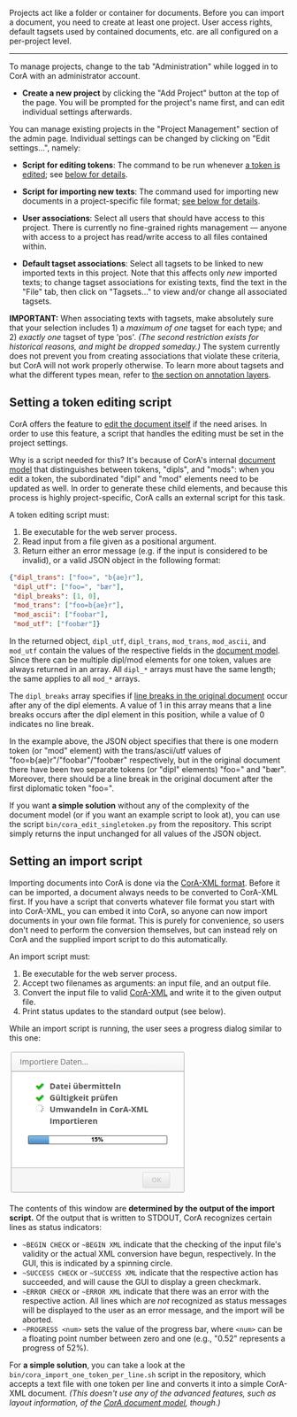 Projects act like a folder or container for documents.  Before you can import a
document, you need to create at least one project.  User access rights, default
tagsets used by contained documents, etc. are all configured on a per-project
level.

- - -

To manage projects, change to the tab "Administration" while logged in to
CorA with an administrator account.

+ **Create a new project** by clicking the "Add Project" button at the top of
  the page.  You will be prompted for the project's name first, and can edit
  individual settings afterwards.

You can manage existing projects in the "Project Management" section of the
admin page.  Individual settings can be changed by clicking on "Edit
settings...", namely:

+ **Script for editing tokens**: The command to be run whenever
  [a token is edited](edittoken.md);
  see [below for details](#setting-a-token-editing-script).

+ **Script for importing new texts**: The command used for importing new
  documents in a project-specific file format;
  [see below for details](#setting-an-import-script).

+ **User associations**: Select all users that should have access to this
  project.  There is currently no fine-grained rights management &mdash; anyone
  with access to a project has read/write access to all files contained within.

+ **Default tagset associations**: Select all tagsets to be linked to new
  imported texts in this project.  Note that this affects only *new* imported
  texts; to change tagset associations for existing texts, find the text in the
  "File" tab, then click on "Tagsets..." to view and/or change all associated
  tagsets.

**IMPORTANT:** When associating texts with tagsets, make absolutely sure that
  your selection includes 1) a *maximum of one* tagset for each type; and 2)
  *exactly one* tagset of type 'pos'.  *(The second restriction exists for
  historical reasons, and might be dropped someday.)* The system currently does
  not prevent you from creating associations that violate these criteria, but
  CorA will not work properly otherwise.  To learn more about tagsets and what
  the different types mean, refer to
  [the section on annotation layers](layers.md).

## Setting a token editing script

CorA offers the feature to [edit the document itself](edittoken.md) if the need
arises.  In order to use this feature, a script that handles the editing must be
set in the project settings.

Why is a script needed for this?  It's because of CorA's internal
[document model](document-model.md) that distinguishes between tokens, "dipls",
and "mods": when you edit a token, the subordinated "dipl" and "mod" elements
need to be updated as well.  In order to generate these child elements, and
because this process is highly project-specific, CorA calls an external script
for this task.

A token editing script must:

1. Be executable for the web server process.
2. Read input from a file given as a positional argument.
3. Return either an error message (e.g. if the input is considered to be
   invalid), or a valid JSON object in the following format:

```json
{"dipl_trans": ["foo=", "b{ae}r"],
 "dipl_utf": ["foo=", "bær"],
 "dipl_breaks": [1, 0],
 "mod_trans": ["foo=b{ae}r"],
 "mod_ascii": ["foobar"],
 "mod_utf": ["foobær"]}
```

In the returned object, `dipl_utf`, `dipl_trans`, `mod_trans`, `mod_ascii`, and
`mod_utf` contain the values of the respective fields in the
[document model](document-model.md).  Since there can be multiple dipl/mod
elements for one token, values are always returned in an array.  All `dipl_*`
arrays must have the same length; the same applies to all `mod_*` arrays.

The `dipl_breaks` array specifies if
[line breaks in the original document](document-model.md#layout) occur after any
of the dipl elements.  A value of 1 in this array means that a line breaks
occurs after the dipl element in this position, while a value of 0 indicates no
line break.

In the example above, the JSON object specifies that there is one modern token
(or "mod" element) with the trans/ascii/utf values of
"foo=b{ae}r"/"foobar"/"foobær" respectively, but in the original document there
have been two separate tokens (or "dipl" elements) "foo=" and "bær".  Moreover,
there should be a line break in the original document after the first diplomatic
token "foo=".

If you want **a simple solution** without any of the complexity of the document
model (or if you want an example script to look at), you can use the script
`bin/cora_edit_singletoken.py` from the repository.  This script simply returns
the input unchanged for all values of the JSON object.

## Setting an import script

Importing documents into CorA is done via the [CorA-XML format](coraxml.md).
Before it can be imported, a document always needs to be converted to CorA-XML
first.  If you have a script that converts whatever file format you start with
into CorA-XML, you can embed it into CorA, so anyone can now import documents in
your own file format.  This is purely for convenience, so users don't need to
perform the conversion themselves, but can instead rely on CorA and the supplied
import script to do this automatically.

An import script must:

1. Be executable for the web server process.
2. Accept two filenames as arguments: an input file, and an output file.
3. Convert the input file to valid [CorA-XML](coraxml.md) and write it to the
   given output file.
4. Print status updates to the standard output (see below).

While an import script is running, the user sees a progress dialog similar to
this one:

![Dialog window while importing a file](img/dialog-import.png)

The contents of this window are **determined by the output of the import
script.** Of the output that is written to STDOUT, CorA recognizes certain lines
as status indicators:

+ `~BEGIN CHECK` or `~BEGIN XML` indicate that the checking of the input file's
  validity or the actual XML conversion have begun, respectively.  In the GUI,
  this is indicated by a spinning circle.
+ `~SUCCESS CHECK` or `~SUCCESS XML` indicate that the respective action has
  succeeded, and will cause the GUI to display a green checkmark.
+ `~ERROR CHECK` or `~ERROR XML` indicate that there was an error with the
  respective action.  All lines which are *not* recognized as status messages
  will be displayed to the user as an error message, and the import will be
  aborted.
+ `~PROGRESS <num>` sets the value of the progress bar, where `<num>` can be a
  floating point number between zero and one (e.g., "0.52" represents a progress
  of 52%).

For **a simple solution**, you can take a look at the
`bin/cora_import_one_token_per_line.sh` script in the repository, which accepts
a text file with one token per line and converts it into a simple CorA-XML
document.  *(This doesn't use any of the advanced features, such as layout
information, of the [CorA document model](document-model.md), though.)*
